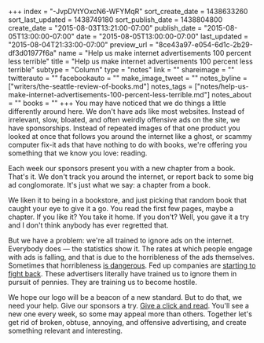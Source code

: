 +++
index = "-JvpDVtYOxcN6-WFYMqR"
sort_create_date = 1438633260
sort_last_updated = 1438749180
sort_publish_date = 1438804800
create_date = "2015-08-03T13:21:00-07:00"
publish_date = "2015-08-05T13:00:00-07:00"
date = "2015-08-05T13:00:00-07:00"
last_updated = "2015-08-04T21:33:00-07:00"
preview_url = "8ce43a97-e054-6d1c-2b29-df3d01977f6a"
name = "Help us make internet advertisements 100 percent less terrible"
title = "Help us make internet advertisements 100 percent less terrible"
subtype = "Column"
type = "notes"
link = ""
shareimage = ""
twitterauto = ""
facebookauto = ""
make_image_tweet = ""
notes_byline = ["writers/the-seattle-review-of-books.md"]
notes_tags = ["notes/help-us-make-internet-advertisements-100-percent-less-terrible.md"]
notes_about = ""
books = ""
+++
You may have noticed that we do things a little differently around here. We don't have ads like most websites. Instead of irrelevant, slow, bloated, and often weirdly offensive ads on the site, we have sponsorships. Instead of repeated images of that one product you looked at once that follows you around the internet like a ghost, or scammy computer fix-it ads that have nothing to do with books, we're offering you something that we know you love: reading. 

Each week our sponsors present you with a new chapter from a book. That's it. We don't track you around the internet, or report back to some big ad conglomorate. It's just what we say: a chapter from a book. 

We liken it to being in a bookstore, and just picking that random book that caught your eye to give it a go. You read the first few pages, maybe a chapter. If you like it? You take it home. If you don't? Well, you gave it a try and I don't think anybody has ever regretted that. 

But we have a problem: we're all trained to ignore ads on the internet. Everybody does — the statistics show it. The rates at which people engage with ads is falling, and that is due to the horribleness of the ads themselves. Sometimes that horribleness [is dangerous](http://bits.blogs.nytimes.com/2015/08/03/hackers-exploit-flash-vulnerability-in-yahoo-ads/?_r=0). Fed up companies are [starting to fight back](http://www.wired.com/2015/06/apples-support-ad-blocking-will-upend-web-works/). These advertisers literally have trained us to ignore them in pursuit of pennies. They are training us to become hostile.

We hope our logo will be a beacon of a new standard. But to do that, we need your help. Give our sponsors a try. [Give a click and read](http://seattlereviewofbooks.com/sponsorships). You'll see a new one every week, so some may appeal more than others. Together let's get rid of broken, obtuse, annoying, and offensive advertising, and create something relevant and interesting. 